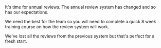 It's time for annual reviews. The annual review system has changed and so has our expectations. 

We need the best for the team so you will need to complete a quick 8 week training course on how the review system will work. 

We've lost all the reviews from the previous system but that's perfect for a fresh start. 